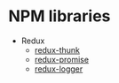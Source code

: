 # NPM libraries

* Redux
    * [redux-thunk](https://www.npmjs.com/package/redux-thunk)
    * [redux-promise](https://www.npmjs.com/package/redux-promise)
    * [redux-logger](https://www.npmjs.com/package/redux-logger)

